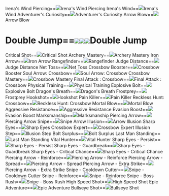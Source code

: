 Irena's Wind Piercing==<img src="upload/mxd/Marksman/Skill Irena's Wind Piercing.png"/>Irena's Wind Piercing
Irena's Wind==<img src="upload/mxd/Marksman/Skill Irena's Wind.png"/>Irena's Wind
Adventurer's Curiosity==<img src="upload/mxd/Marksman/Skill Adventurer's Curiosity.png"/>Adventurer's Curiosity
Arrow Blow==<img src="upload/mxd/Marksman/Skill Arrow Blow.png"/>Arrow Blow
# Double Jump==<img src="upload/mxd/Marksman/Skill Double Jump (Archer).png"/><img src="upload/mxd/Marksman/Skill Double Jump (Hunter).png"/><img src="upload/mxd/Marksman/Skill Double Jump (Crossbowman).png"/>Double Jump
Critical Shot==<img src="upload/mxd/Marksman/Skill Critical Shot.png"/>Critical Shot
Archery Mastery==<img src="upload/mxd/Marksman/Skill Archery Mastery.png"/>Archery Mastery
Iron Arrow==<img src="upload/mxd/Marksman/Skill Iron Arrow.png"/>Iron Arrow
Rangefinder==<img src="upload/mxd/Marksman/Skill Rangefinder.png"/>Rangefinder
Judge Distance==<img src="upload/mxd/Marksman/Skill Judge Distance.png"/>Judge Distance
Net Toss==<img src="upload/mxd/Marksman/Skill Net Toss.png"/>Net Toss
Crossbow Booster==<img src="upload/mxd/Marksman/Skill Crossbow Booster.png"/>Crossbow Booster
Soul Arrow: Crossbow==<img src="upload/mxd/Marksman/Skill Soul Arrow Bow.png"/>Soul Arrow: Crossbow
Crossbow Mastery==<img src="upload/mxd/Marksman/Skill Crossbow Mastery.png"/>Crossbow Mastery
Final Attack : Crossbow==<img src="upload/mxd/Marksman/Skill Final Attack.png"/>Final Attack : Crossbow
Physical Training==<img src="upload/mxd/Marksman/Skill Physical Training.png"/>Physical Training
Explosive Bolt==<img src="upload/mxd/Marksman/Skill Explosive Bolt.png"/>Explosive Bolt
Dragon's Breath==<img src="upload/mxd/Marksman/Skill Dragon's Breath.png"/>Dragon's Breath
Frostprey==<img src="upload/mxd/Marksman/Skill Frostprey.png"/>Frostprey
Hookshot==<img src="upload/mxd/Marksman/Skill Hookshot (Sniper).png"/>Hookshot
Pain Killer==<img src="upload/mxd/Marksman/Skill Pain Killer.png"/>Pain Killer
Reckless Hunt: Crossbow==<img src="upload/mxd/Marksman/Skill Reckless Hunt Crossbow.png"/>Reckless Hunt: Crossbow
Mortal Blow==<img src="upload/mxd/Marksman/Skill Mortal Blow.png"/>Mortal Blow
Aggressive Resistance==<img src="upload/mxd/Marksman/Skill Aggressive Resistance.png"/>Aggressive Resistance
Evasion Boost==<img src="upload/mxd/Marksman/Skill Evasion Boost.png"/>Evasion Boost
Marksmanship==<img src="upload/mxd/Marksman/Skill Marksmanship.png"/>Marksmanship
Piercing Arrow==<img src="upload/mxd/Marksman/Skill Piercing Arrow.png"/>Piercing Arrow
Snipe==<img src="upload/mxd/Marksman/Skill Snipe.png"/>Snipe
Arrow Illusion==<img src="upload/mxd/Marksman/Skill Arrow Illusion.png"/>Arrow Illusion
Sharp Eyes==<img src="upload/mxd/Marksman/Skill Sharp Eyes.png"/>Sharp Eyes
Crossbow Expert==<img src="upload/mxd/Marksman/Skill Crossbow Expert.png"/>Crossbow Expert
Illusion Step==<img src="upload/mxd/Marksman/Skill Illusion Step.png"/>Illusion Step
Bolt Surplus==<img src="upload/mxd/Marksman/Skill Bolt Surplus.png"/>Bolt Surplus
Last Man Standing==<img src="upload/mxd/Marksman/Skill Last Man Standing.png"/>Last Man Standing
Vital Hunter==<img src="upload/mxd/Marksman/Skill Vital Hunter.png"/>Vital Hunter
Sharp Eyes \- Persist==<img src="upload/mxd/Marksman/Skill Sharp Eyes - Persist.png"/>Sharp Eyes - Persist
Sharp Eyes \- Guardbreak==<img src="upload/mxd/Marksman/Skill Sharp Eyes - Guardbreak.png"/>Sharp Eyes - Guardbreak
Sharp Eyes \- Critical Chance==<img src="upload/mxd/Marksman/Skill Sharp Eyes - Critical Chance.png"/>Sharp Eyes - Critical Chance
Piercing Arrow \- Reinforce==<img src="upload/mxd/Marksman/Skill Piercing Arrow - Reinforce.png"/>Piercing Arrow - Reinforce
Piercing Arrow \- Spread==<img src="upload/mxd/Marksman/Skill Piercing Arrow - Spread.png"/>Piercing Arrow - Spread
Piercing Arrow \- Extra Strike==<img src="upload/mxd/Marksman/Skill Piercing Arrow - Extra Strike.png"/>Piercing Arrow - Extra Strike
Snipe \- Cooldown Cutter==<img src="upload/mxd/Marksman/Skill Snipe - Cooldown Cutter.png"/>Snipe - Cooldown Cutter
Snipe \- Reinforce==<img src="upload/mxd/Marksman/Skill Snipe - Reinforce.png"/>Snipe - Reinforce
Snipe \- Boss Rush==<img src="upload/mxd/Marksman/Skill Snipe - Boss Rush.png"/>Snipe - Boss Rush
High Speed Shot==<img src="upload/mxd/Marksman/Skill High Speed Shot.png"/>High Speed Shot
Epic Adventure==<img src="upload/mxd/Marksman/Skill Epic Adventure (Bowman).png"/>Epic Adventure
Bullseye Shot==<img src="upload/mxd/Marksman/Skill Bullseye Shot.png"/>Bullseye Shot
